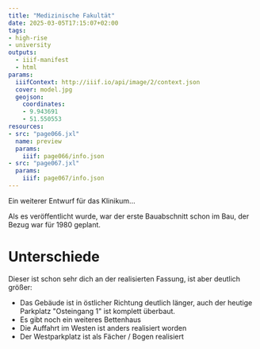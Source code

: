 ```yaml
---
title: "Medizinische Fakultät"
date: 2025-03-05T17:15:07+02:00
tags:
- high-rise
- university
outputs:
  - iiif-manifest
  - html
params:
  iiifContext: http://iiif.io/api/image/2/context.json
  cover: model.jpg
  geojson:
    coordinates:
    - 9.943691
    - 51.550553
resources:
- src: "page066.jxl"
  name: preview
  params:
    iiif: page066/info.json
- src: "page067.jxl"
  params:
    iiif: page067/info.json
---
```


Ein weiterer Entwurf für das Klinikum...
<!--more-->

Als es veröffentlicht wurde, war der erste Bauabschnitt schon im Bau, der Bezug war für 1980 geplant.

# Unterschiede

Dieser ist schon sehr dich an der realisierten Fassung, ist aber deutlich größer:
* Das Gebäude ist in östlicher Richtung deutlich länger, auch der heutige Parkplatz "Osteingang 1" ist komplett überbaut.
* Es gibt noch ein weiteres Bettenhaus
* Die Auffahrt im Westen ist anders realisiert worden
* Der Westparkplatz ist als Fächer / Bogen realisiert
